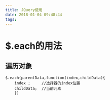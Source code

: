 ```yaml
---
title: JQuery使用
date: 2018-01-04 09:48:44
tags:
---
```


# $.each的用法
## 遍历对象
```
$.each(parentData,function(index,childData){
    index ;     //选择器的index位置 
    childData;  //当前元素
    })
```

